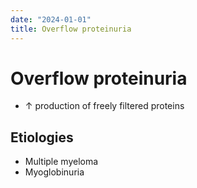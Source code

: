 ```yaml
---
date: "2024-01-01"
title: Overflow proteinuria
---
```


# Overflow proteinuria

* ↑ production of freely filtered proteins
## Etiologies
* Multiple myeloma
* Myoglobinuria

